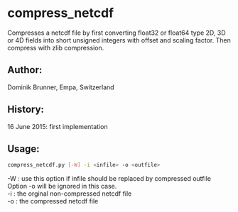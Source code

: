 # compress_netcdf

Compresses a netcdf file by first converting float32 or float64 type
2D, 3D or 4D fields into short unsigned integers with offset and scaling factor.
Then compress with zlib compression.

## Author:

Dominik Brunner, Empa, Switzerland

## History:

16 June 2015: first implementation

## Usage:

```bash
compress_netcdf.py [-W] -i <infile> -o <outfile>
```
-W : use this option if infile should be replaced by compressed outfile    
       Option -o <outfile> will be ignored in this case.    
-i <infile>: the orginal non-compressed netcdf file    
-o <outfile>: the compressed netcdf file    

